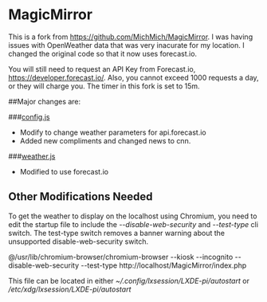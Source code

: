 MagicMirror
===========
This is a fork from https://github.com/MichMich/MagicMirror. I was having issues with OpenWeather data that was very inacurate for my location. I changed the original code so that it now uses forecast.io.

You will still need to request an API Key from Forecast.io, https://developer.forecast.io/. Also, you cannot exceed 1000 requests a day, or they will charge you. The timer in this fork is set to 15m.

##Major changes are:

###[config.js](js/config.js)

- Modify to change weather parameters for api.forecast.io
- Added new compliments and changed news to cnn.

###[weather.js](js/weather/weather.js)

- Modified to use forecast.io

## Other Modifications Needed
To get the weather to display on the localhost using Chromium, you need to edit the startup file to include the *--disable-web-security* and *--test-type* cli switch. The test-type switch removes a banner warning about the unsupported disable-web-security switch.

@/usr/lib/chromium-browser/chromium-browser --kiosk --incognito --disable-web-security --test-type http://localhost/MagicMirror/index.php

This file can be located in either *~/.config/lxsession/LXDE-pi/autostart* or */etc/xdg/lxsession/LXDE-pi/autostart*

